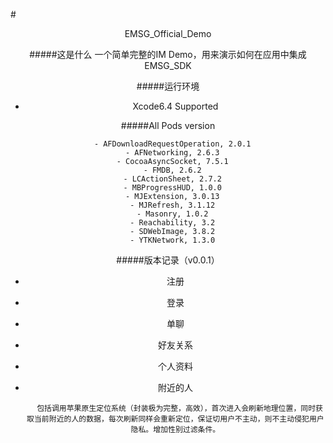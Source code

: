 #<center>EMSG_Official_Demo

#####这是什么
	一个简单完整的IM Demo，用来演示如何在应用中集成 EMSG_SDK
	
#####运行环境

- Xcode6.4 Supported

#####All Pods version

      - AFDownloadRequestOperation, 2.0.1
      - AFNetworking, 2.6.3
      - CocoaAsyncSocket, 7.5.1
      - FMDB, 2.6.2
      - LCActionSheet, 2.7.2
      - MBProgressHUD, 1.0.0
      - MJExtension, 3.0.13
      - MJRefresh, 3.1.12
      - Masonry, 1.0.2
      - Reachability, 3.2
      - SDWebImage, 3.8.2
      - YTKNetwork, 1.3.0

#####版本记录（v0.0.1）
- 注册
- 登录
- 单聊
- 好友关系
- 个人资料
- 附近的人 
	
		包括调用苹果原生定位系统（封装极为完整，高效），首次进入会刷新地理位置，同时获取当前附近的人的数据，每次刷新同样会重新定位，保证切用户不主动，则不主动侵犯用户隐私。增加性别过滤条件。
